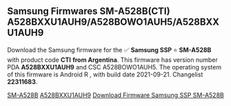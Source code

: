 <h2>Samsung Firmwares SM-A528B(CTI) A528BXXU1AUH9/A528BOWO1AUH5/A528BXXU1AUH9</h2>
Download the Samsung firmware for the ✅ <strong>Samsung SSP </strong> ⭐ <strong>SM-A528B</strong> with product code <strong>CTI</strong> <strong> from Argentina</strong>. This firmware has version number PDA <strong>A528BXXU1AUH9</strong> and CSC A528BOWO1AUH5. The operating system of this firmware is Android R , with build date 2021-09-21. Changelist <strong>22311683</strong>.


[SM-A528B](https://samfirm.shop/samsung/model/SM-A528B)
[A528BXXU1AUH9](https://samfirm.shop/samsung/pda/A528BXXU1AUH9)
[Download Firmware Samsung SSP SM-A528B](https://samfirm.shop/samsung/firmware/459116)
